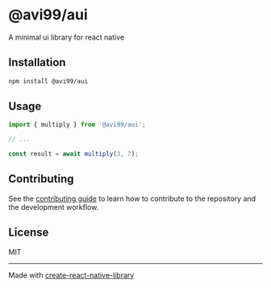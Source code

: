 # @avi99/aui

A minimal ui library for react native

## Installation

```sh
npm install @avi99/aui
```

## Usage

```js
import { multiply } from '@avi99/aui';

// ...

const result = await multiply(3, 7);
```

## Contributing

See the [contributing guide](CONTRIBUTING.md) to learn how to contribute to the repository and the development workflow.

## License

MIT

---

Made with [create-react-native-library](https://github.com/callstack/react-native-builder-bob)
